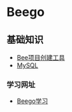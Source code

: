# Beego
## 基础知识
- [Bee项目创建工具](/Language/Go/Frame/Beego/Bee.md)
- [MySQL](/Language/Go/Frame/Beego/MySQL.md)
### 学习网址
- [Beego学习](https://beego.me/docs/intro/)
